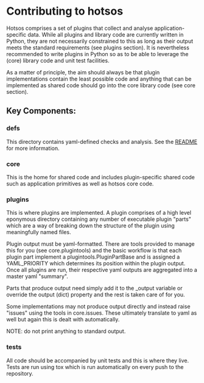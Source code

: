# Contributing to hotsos

Hotsos comprises a set of plugins that collect and analyse application-specific
data. While all plugins and library code are currently written in Python, they
are not necessarily constrained to this as long as their output meets the
standard requirements (see plugins section). It is nevertheless recommended to
write plugins in Python so as to be able to leverage the (core) library code
and unit test facilities.

As a matter of principle, the aim should always be that plugin implementations
contain the least possible code and anything that can be implemented as
shared code should go into the core library code (see core section).

## Key Components:

### defs

This directory contains yaml-defined checks and analysis. See the
[README](defs/README.md) for more information.

### core

This is the home for shared code and includes plugin-specific shared code such
as application primitives as well as hotsos core code.

### plugins

This is where plugins are implemented. A plugin comprises of a high level
eponymous directory containing any number of executable plugin "parts" which
are a way of breaking down the structure of the plugin using meaningfully named
files.

Plugin output must be yaml-formatted. There are tools provided to manage this
for you (see core.plugintools) and the basic workflow is that each plugin part
implement a plugintools.PluginPartBase and is assigned a YAML_PRIORITY which
determines its position within the plugin output. Once all plugins are run,
their respective yaml outputs are aggregated into a master yaml "summary".

Parts that produce output need simply add it to the _output variable or
override the output (dict) property and the rest is taken care of for you.

Some implementations may not produce output directly and instead raise "issues"
using the tools in core.issues. These ultimately translate to yaml as well but
again this is dealt with automatically.

NOTE: do not print anything to standard output.

### tests

All code should be accompanied by unit tests and this is where they live. Tests
are run using tox which is run automatically on every push to the repository.
